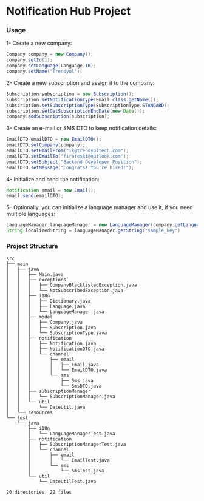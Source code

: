 # Notification Hub Project

### Usage
1- Create a new company:
```java
Company company = new Company();
company.setId(1);
company.setLanguage(Language.TR);
company.setName("Trendyol");
```

2- Create a new subscription and assign it to the company:
```java
Subscription subscription = new Subscription();
subscription.setNotificationType(Email.class.getName());
subscription.setSubscriptionType(SubscriptionType.STANDARD);
subscription.setGetSubscriptionEndDate(new Date());
company.addSubscription(subscription);
```

3- Create an e-mail or SMS DTO to keep notification details:
```java
EmailDTO emailDTO = new EmailDTO();
emailDTO.setCompany(company);
emailDTO.setEmailFrom("ik@trendyoltech.com");
emailDTO.setEmailTo("firateski@outlook.com");
emailDTO.setSubject("Backend Developer Position");
emailDTO.setMessage("Congrats! You're hired!");
```

4- Initialize and send the notification:
```java
Notification email = new Email();
email.send(emailDTO);
```

5- Optionally, you can initialize a language manager and use it, if you need multiple languages:
```java
LanguageManager languageManager = new LanguageManager(company.getLanguage());
String localizedString = languageManager.getString("sample_key")
```

### Project Structure
```
src
├── main
│   ├── java
│   │   ├── Main.java
│   │   ├── exceptions
│   │   │   ├── CompanyBlacklistedException.java
│   │   │   └── NotSubscribedException.java
│   │   ├── i18n
│   │   │   ├── Dictionary.java
│   │   │   ├── Language.java
│   │   │   └── LanguageManager.java
│   │   ├── model
│   │   │   ├── Company.java
│   │   │   ├── Subscription.java
│   │   │   └── SubscriptionType.java
│   │   ├── notification
│   │   │   ├── Notification.java
│   │   │   ├── NotificationDTO.java
│   │   │   └── channel
│   │   │       ├── email
│   │   │       │   ├── Email.java
│   │   │       │   └── EmailDTO.java
│   │   │       └── sms
│   │   │           ├── Sms.java
│   │   │           └── SmsDTO.java
│   │   ├── subscriptionManager
│   │   │   └── SubscriptionManager.java
│   │   └── util
│   │       └── DateUtil.java
│   └── resources
└── test
    └── java
        ├── i18n
        │   └── LanguageManagerTest.java
        ├── notification
        │   ├── SubscriptionManagerTest.java
        │   └── channel
        │       ├── email
        │       │   └── EmailTest.java
        │       └── sms
        │           └── SmsTest.java
        └── util
            └── DateUtilTest.java

20 directories, 22 files
```
